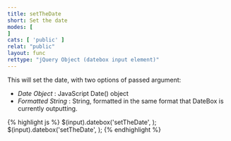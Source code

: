 ```yaml
---
title: setTheDate
short: Set the date
modes: [
]
cats: [ 'public' ]
relat: "public"
layout: func
rettype: "jQuery Object (datebox input element)"
---
```


This will set the date, with two options of passed argument:

 - *Date Object* : JavaScript Date() object
 - *Formatted String* : String, formatted in the same format that DateBox is currently outputting.

{% highlight js %}
$(input).datebox('setTheDate', <Date Object>);
$(input).datebox('setTheDate', <Formatted String>);
{% endhighlight %}
